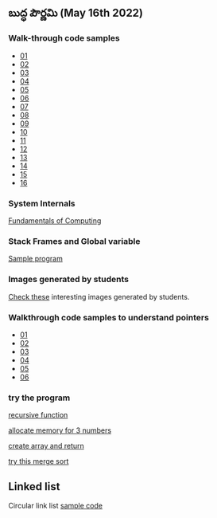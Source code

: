 ## బుద్ధ పౌర్ణమి (May 16th 2022)

### Walk-through code samples
+ [01](../clang/samana-vayu/01)
+ [02](../clang/samana-vayu/02)
+ [03](../clang/samana-vayu/03)
+ [04](../clang/samana-vayu/04)
+ [05](../clang/samana-vayu/05)
+ [06](../clang/samana-vayu/06)
+ [07](../clang/samana-vayu/07)
+ [08](../clang/samana-vayu/08)
+ [09](../clang/samana-vayu/09)
+ [10](../clang/samana-vayu/10)
+ [11](../clang/samana-vayu/11)
+ [12](../clang/samana-vayu/12)
+ [13](../clang/samana-vayu/13)
+ [14](../clang/samana-vayu/14)
+ [15](../clang/samana-vayu/15)
+ [16](../clang/samana-vayu/16)

### System Internals
[Fundamentals of Computing](https://www.figma.com/proto/VRgWntdUUcOCMnhnjuYXlG/Fundamentals-of-Computing?node-id=102%3A3&scaling=scale-down-width&hide-ui=1)

### Stack Frames and Global variable
[Sample program](https://pythontutor.com/visualize.html#code=%23include%20%3Cstdio.h%3E%0A%0Avoid%20hai%28int%20num%29%3B%0Avoid%20type_the_number%28int%20n%29%3B%0A%0Aint%20n%3B%0A%0Aint%20main%28%29%20%7B%0A%20%20n%20%3D%202%3B%0A%20%20hai%28n%29%3B%0A%20%20type_the_number%28n%29%3B%0A%20%20return%200%3B%0A%7D%0A%0Avoid%20hai%28int%20num%29%0A%7B%0A%20%20n%20%3D%20num%20%2B%205%3B%0A%20%20type_the_number%28n%29%3B%0A%7D%0A%0Avoid%20type_the_number%28int%20number%29%0A%7B%0A%20%20printf%28%22%25d%22,%20number%29%3B%0A%7D&cumulative=false&curInstr=17&heapPrimitives=nevernest&mode=display&origin=opt-frontend.js&py=cpp_g%2B%2B9.3.0&rawInputLstJSON=%5B%5D&textReferences=false)


### Images generated by students

[Check these](student-generated) interesting images generated by students.

### Walkthrough code samples to understand pointers

+ [01](../clang/udana-vayu/01)
+ [02](../clang/udana-vayu/02)
+ [03](../clang/udana-vayu/03)
+ [04](../clang/udana-vayu/04)
+ [05](../clang/udana-vayu/05)
+ [06](../clang/udana-vayu/06)

### try the program

[recursive function](https://pythontutor.com/render.html#code=void%20subhankar%28int%20a,%20int%20b,%20int%20c%29%3B%0Aint%20main%28%29%20%7B%0A%0A%20%20subhankar%281,%202,%206%29%3B%0A%20%20return%200%3B%0A%7D%0A%0Avoid%20subhankar%28int%20a,%20int%20b,%20int%20c%29%0A%7B%0A%20%20if%20%28a%20%2B%20b%20%3E%20c%29%20%7B%0A%20%20%20%20printf%28%22Done%5Cn%22%29%3B%0A%20%20%20%20return%3B%0A%20%20%7D%0A%20%20%0A%20%20printf%28%22reduce%20the%20number%20c%3A%20%25d%5Cn%22,%20c%29%3B%0A%20%20c%20%3D%20c%20-%201%3B%0A%20%20a%20%3D%20a%20%2B%201%3B%0A%20%20b%20%3D%20b%20%2B%201%3B%0A%20%20if%28c%252%20%3D%3D%200%29%0A%20%20%7B%0A%20%20%20%20subhankar%28a,%20b,%20c%29%3B%0A%20%20%20%20printf%28%22a%20%3D%20%25d%20b%20%3D%20%25d%5Cn%22,%20a,%20b%29%3B%0A%20%20%7D%20%0A%20%20else%0A%20%20%7B%0A%20%20%20%20subhankar%28a,%20b,%20c%29%3B%0A%20%20%20%20printf%28%22%25d%20is%20odd.%5Cn%22,%20c%29%3B%0A%20%20%7D%0A%20%20%0A%7D&cumulative=false&curInstr=27&heapPrimitives=nevernest&mode=display&origin=opt-frontend.js&py=c_gcc9.3.0&rawInputLstJSON=%5B%5D&textReferences=false)

[allocate memory for 3 numbers](https://pythontutor.com/render.html#code=void%20subhankar%28int%20a,%20int%20b,%20int%20c%29%3B%0Aint%20main%28%29%20%7B%0A%0A%20%20subhankar%281,%202,%2012%29%3B%0A%20%20return%200%3B%0A%7D%0A%0Avoid%20subhankar%28int%20a,%20int%20b,%20int%20c%29%0A%7B%0A%20%20int%20*p%3B%0A%20%20p%20%3D%20malloc%283*sizeof%28int%29%29%3B%0A%20%20*p%20%3D%20a%3B%0A%20%20*%28p%2B1%29%20%3D%20b%3B%0A%20%20*%28p%2B2%29%20%3D%20c%3B%0A%20%20%0A%20%20%0A%20%20if%20%28a%20%2B%20b%20%3E%20c%29%20%7B%0A%20%20%20%20printf%28%22Done%5Cn%22%29%3B%0A%20%20%20%20return%3B%0A%20%20%7D%0A%20%20%0A%20%20printf%28%22reduce%20the%20number%20c%3A%20%25d%5Cn%22,%20c%29%3B%0A%20%20c%20%3D%20c%20-%202%3B%0A%20%20a%20%3D%20a%20%2B%201%3B%0A%20%20b%20%3D%20b%20%2B%201%3B%0A%20%20subhankar%28a,%20b,%20c%29%3B%0A%20%20printf%28%22a%20%3D%20%25d%20b%20%3D%20%25d%5Cn%22,%20a,%20b%29%3B%0A%20%20%0A%7D&cumulative=false&heapPrimitives=nevernest&mode=edit&origin=opt-frontend.js&py=c_gcc9.3.0&rawInputLstJSON=%5B%5D&textReferences=false)

[create array and return](https://pythontutor.com/render.html#code=int*%20subhankar2%28int%20a%5B%5D,%20int%20length%29%3B%0A%0Aint%20main%28%29%20%7B%0A%20%20int%20a%5B8%5D%20%3D%20%7B34,%2012,%2022,%2011,%205,%2013,%207,%202%7D%3B%0A%20%20int%20*p2%3B%0A%20%20p2%20%3D%20subhankar2%28a,%208%29%3B%0A%20%20free%28p2%29%3B%0A%20%20return%200%3B%0A%7D%0A%0A%0Aint%20*%20subhankar2%28int%20a%5B%5D,%20int%20length%29%0A%7B%0A%20%20int%20*p%3B%0A%20%20p%20%3D%20malloc%28length%20*%20sizeof%28int%29%29%3B%0A%20%20for%28int%20i%20%3D%200%3B%20i%20%3C%20length%3B%20i%2B%2B%29%20%7B%0A%20%20%20%20p%5Bi%5D%20%3D%20a%5Bi%5D*2%3B%0A%20%20%7D%0A%20%20return%20p%3B%0A%7D&cumulative=false&curInstr=26&heapPrimitives=nevernest&mode=display&origin=opt-frontend.js&py=c_gcc9.3.0&rawInputLstJSON=%5B%5D&textReferences=false)

[try this merge sort](https://pythontutor.com/render.html#code=int*%20subhankar_sort%28int%20a%5B%5D,%20int%20length%29%3B%0Avoid%20print_array%28int%20a%5B%5D,%20int%20length%29%3B%0A%0Avoid%20merge%28int%20part1%5B%5D,%20int%20part1_len,%20%0A%20%20%20%20%20%20%20%20%20%20%20int%20part2%5B%5D,%20int%20part2_len,%20%0A%20%20%20%20%20%20%20%20%20%20%20int%20result%5B%5D%29%3B%0A%20%20%20%20%20%20%20%20%20%20%20%0Aint%20main%28%29%20%7B%0A%20%20int%20a%5B4%5D%20%3D%20%7B9,%2012,%202,%2011%7D%3B%0A%20%20int%20*result%3B%0A%20%20result%20%3D%20subhankar_sort%28a,%204%29%3B%0A%20%20print_array%28result,%204%29%3B%0A%20%20free%28result%29%3B%0A%20%20return%200%3B%0A%7D%0A%0A%0Aint%20*%20subhankar_sort%28int%20a%5B%5D,%20int%20length%29%0A%7B%0A%20%20int*%20p,%20part1,%20part2%3B%0A%20%20p%20%3D%20malloc%28length%20*%20sizeof%28int%29%29%3B%20%20%0A%20%20if%20%28length%20%3D%3D%201%29%20%0A%20%20%7B%0A%20%20%20%20p%5B0%5D%20%3D%20a%5B0%5D%3B%0A%20%20%20%20return%20p%3B%0A%20%20%7D%0A%20%20for%28int%20i%20%3D%200%3B%20i%20%3C%20length%3B%20i%2B%2B%29%20%7B%0A%20%20%20%20p%5Bi%5D%20%3D%20a%5Bi%5D%3B%0A%20%20%7D%0A%20%20part1%20%3D%20subhankar_sort%28p,%20length/2%29%3B%0A%20%20part2%20%3D%20subhankar_sort%28p%20%2B%20length/2,%20%28length%20-%20length/2%29%29%3B%0A%20%20merge%28part1,%20length/2,%20part2,%20length%20-%20length/2,%20p%29%3B%0A%20%20free%28part1%29%3B%0A%20%20free%28part2%29%3B%0A%20%20return%20p%3B%0A%7D%0A%0A%0Avoid%20print_array%28int%20a%5B%5D,%20int%20length%29%0A%7B%0A%20%20for%28int%20i%20%3D0%3B%20i%20%3C%20length%3B%20i%2B%2B%29%20%0A%20%20%7B%0A%20%20%20%20printf%28%22%25d%20%22,%20a%5Bi%5D%29%3B%0A%20%20%7D%0A%20%20printf%28%22%5Cn%22%29%3B%0A%7D%0A%0Avoid%20merge%28int%20part1%5B%5D,%20int%20part1_len,%20%0A%20%20%20%20%20%20%20%20%20%20%20int%20part2%5B%5D,%20int%20part2_len,%20%0A%20%20%20%20%20%20%20%20%20%20%20int%20result%5B%5D%29%0A%7B%0A%20%20while%28part1_len%20%3E%200%20%26%26%20part2_len%20%3E%200%29%20%7B%0A%20%20%20%20if%20%28*part1%20%3E%20*part2%29%7B%0A%20%20%20%20%20%20*result%20%3D%20*part1%3B%0A%20%20%20%20%20%20part1%20%3D%20part1%20%2B%201%3B%0A%20%20%20%20%20%20result%2B%2B%3B%0A%20%20%20%20%20%20part1_len--%3B%0A%20%20%20%20%7D%20else%20%7B%0A%20%20%20%20%20%20*result%20%3D%20*part2%3B%0A%20%20%20%20%20%20part2%20%3D%20part2%20%2B%201%3B%0A%20%20%20%20%20%20result%2B%2B%3B%0A%20%20%20%20%20%20part2_len--%3B%0A%20%20%20%20%7D%0A%20%20%7D%0A%20%20%0A%20%20while%28part1_len%20%3E%200%20%29%20%7B%0A%20%20%20%20*result%20%3D%20*part1%3B%0A%20%20%20%20part1%20%3D%20part1%20%2B%201%3B%0A%20%20%20%20part1_len--%3B%0A%20%20%20%20result%2B%2B%3B%0A%20%20%7D%0A%20%20while%28part2_len%20%3E%200%20%29%20%7B%0A%20%20%20%20*result%20%3D%20*part2%3B%0A%20%20%20%20part2%20%3D%20part2%20%2B%201%3B%0A%20%20%20%20part2_len--%3B%0A%20%20%20%20result%2B%2B%3B%0A%20%20%7D%0A%7D&cumulative=false&curInstr=155&heapPrimitives=nevernest&mode=display&origin=opt-frontend.js&py=c_gcc9.3.0&rawInputLstJSON=%5B%5D&textReferences=false)

## Linked list
Circular link list [sample code](https://pythontutor.com/render.html#code=%23include%20%3Cstdio.h%3E%0Astruct%20player%0A%7B%0A%20%20char%20name%5B16%5D%3B%0A%20%20int%20score%3B%0A%20%20struct%20player%20*next%3B%0A%7D%3B%0A%0Atypedef%20struct%20player%20Player%3B%0A%0Aint%20main%28%29%0A%7B%0A%20%20Player%20*list%3B%0A%20%20Player%20*one%3B%0A%20%20Player%20*two,%20*three%3B%0A%20%20one%20%3D%20malloc%28sizeof%28Player%29%29%3B%0A%20%20two%20%3D%20malloc%28sizeof%28Player%29%29%3B%0A%20%20three%20%3D%20malloc%28sizeof%28Player%29%29%3B%0A%0A%20%20two-%3Enext%20%3D%20NULL%3B%0A%20%20one-%3Enext%20%3D%20two%3B%0A%20%20list%20%3D%20one%3B%0A%20%20%0A%20%20strcpy%28one-%3Ename,%20%22Rahul%20Yennu%22%29%3B%0A%20%20one-%3Escore%20%3D%2024%3B%0A%20%20one%20%3D%20NULL%3B%0A%0A%20%20strcpy%28two-%3Ename,%20%22Surya%20Kiran%22%29%3B%0A%20%20two-%3Escore%20%3D%2090%3B%0A%20%20two-%3Enext%20%3D%20three%3B%0A%20%20two%20%3D%20NULL%3B%0A%20%20%0A%20%20%0A%20%20strcpy%28three-%3Ename,%20%22Subhakar%20V%22%29%3B%0A%20%20three-%3Escore%20%3D%2099%3B%0A%20%20three-%3Enext%20%3D%20list%3B%0A%20%20three%20%3D%20NULL%3B%0A%20%20%0A%20%20%0A%20%20%0A%20%20return%200%3B%0A%7D&cumulative=false&curInstr=19&heapPrimitives=nevernest&mode=display&origin=opt-frontend.js&py=c_gcc9.3.0&rawInputLstJSON=%5B%5D&textReferences=false)

